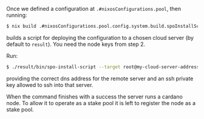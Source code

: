 Once we defined a configuration at `.#nixosConfigurations.pool`, then running:

```bash
$ nix build .#nixosConfigurations.pool.config.system.build.spoInstallScript
```

builds a script for deploying the configuration to a chosen cloud server (by default to `result`). You need the node keys from step 2.

Run:

```bash
$ ./result/bin/spo-install-script --target root@my-cloud-server-address --ssh-key ~/.ssh/id_rsa --spo-keys ./spo-keys
```

providing the correct dns address for the remote server and an ssh private key allowed to ssh into that server.

When the command finishes with a success the server runs a cardano node. To allow it to operate as a stake pool it is left to register the node as a stake pool.
